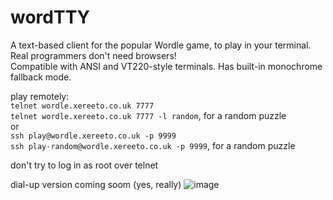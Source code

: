 # wordTTY

A text-based client for the popular Wordle game, to play in your terminal. Real programmers don't need browsers!  
Compatible with ANSI and VT220-style terminals. Has built-in monochrome fallback mode. 

play remotely:  
`telnet wordle.xereeto.co.uk 7777 `  
`telnet wordle.xereeto.co.uk 7777 -l random`, for a random puzzle    
or  
`ssh play@wordle.xereeto.co.uk -p 9999`  
`ssh play-random@wordle.xereeto.co.uk -p 9999`, for a random puzzle

don't try to log in as root over telnet

dial-up version coming soom (yes, really)
![image](https://user-images.githubusercontent.com/4806744/152666421-ca5dd7a1-6da2-475d-9aa1-377486a37ed6.png)
